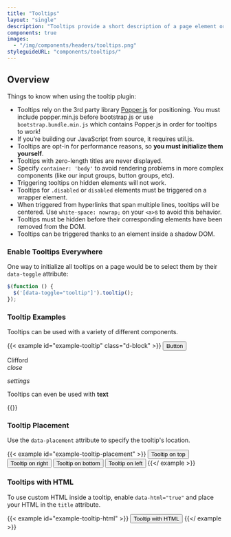 ```yaml
---
title: "Tooltips"
layout: "single"
description: "Tooltips provide a short description of a page element or control."
components: true
images:
  - "/img/components/headers/tooltips.png"
styleguideURL: "components/tooltips/"
---
```


## Overview

Things to know when using the tooltip plugin:

- Tooltips rely on the 3rd party library [Popper.js](https://popper.js.org/) for positioning. You must include popper.min.js before bootstrap.js or use `bootstrap.bundle.min.js` which contains Popper.js in order for tooltips to work!
- If you’re building our JavaScript from source, it requires util.js.
- Tooltips are opt-in for performance reasons, so **you must initialize them yourself**.
- Tooltips with zero-length titles are never displayed.
- Specify `container: 'body'` to avoid rendering problems in more complex components (like our input groups, button groups, etc).
- Triggering tooltips on hidden elements will not work.
- Tooltips for `.disabled` or `disabled` elements must be triggered on a wrapper element.
- When triggered from hyperlinks that span multiple lines, tooltips will be centered. Use `white-space: nowrap;` on your `<a>`s to avoid this behavior.
- Tooltips must be hidden before their corresponding elements have been removed from the DOM.
- Tooltips can be triggered thanks to an element inside a shadow DOM.

### Enable Tooltips Everywhere

One way to initialize all tooltips on a page would be to select them by their
`data-toggle` attribute:

```js
$(function () {
  $('[data-toggle="tooltip"]').tooltip();
});
```

### Tooltip Examples

Tooltips can be used with a variety of different components.

{{< example id="example-tooltip" class="d-block" >}}
<button class="btn btn-primary" data-toggle="tooltip" data-placement="top" title="Button Tooltip">
  Button
</button>

<div class="chip chip-solid chip-input ml-3" data-toggle="tooltip" data-placement="top" title="Chip Tooltip">
  <div class="chip-thumbnail"><img src="/img/headshot.png" alt=""></div>
  <div class="chip-text">Clifford</div>
  <div class="chip-delete-right"><i class="modus-icons notranslate" aria-hidden="true">close</i></div>
</div>

<i class="modus-icons ml-3" data-toggle="tooltip" data-placement="top" title="Icon Tooltip">settings</i>

<p class="ml-3 mb-0">
  Tooltips can even be used with
  <strong data-toggle="tooltip" data-placement="top" title="Text Tooltip">text</strong>
</p>
{{</ example >}}

### Tooltip Placement

Use the `data-placement` attribute to specify the tooltip's location.

<!-- prettier-ignore -->
{{< example id="example-tooltip-placement" >}}
<button type="button" class="btn btn-primary" data-toggle="tooltip" data-placement="top" title="Tooltip on top">
  Tooltip on top
</button>
<button type="button" class="btn btn-primary ml-3" data-toggle="tooltip" data-placement="right" title="Tooltip on right">
  Tooltip on right
</button>
<button type="button" class="btn btn-primary ml-3" data-toggle="tooltip" data-placement="bottom" title="Tooltip on bottom">
  Tooltip on bottom
</button>
<button type="button" class="btn btn-primary ml-3" data-toggle="tooltip" data-placement="left" title="Tooltip on left">
  Tooltip on left
</button>
{{</ example >}}

### Tooltips with HTML

To use custom HTML inside a tooltip, enable `data-html="true"` and
place your HTML in the `title` attribute.

<!-- prettier-ignore -->
{{< example id="example-tooltip-html" >}}
<button type="button" class="btn btn-primary" data-toggle="tooltip" data-html="true" data-placement="top" title="<em>Tooltip</em> <u>with</u> <b>HTML</b>">
  Tooltip with HTML
</button>
{{</ example >}}


<!-- enable tooltips everywhere -->
<script>
$(function () {
  $('[data-toggle="tooltip"]').tooltip()
});
</script>
